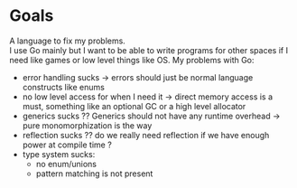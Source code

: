# Goals
A language to fix my problems.<br>
I use Go mainly but I want to be able to write programs for other spaces if I need like games or low level things like OS.
My problems with Go:<br>
- error handling sucks -> errors should just be normal language constructs like enums
- no low level access for when I need it -> direct memory access is a must, something like an optional GC or a high level allocator
- generics sucks ?? Generics should not have any runtime overhead -> pure monomorphization is the way
- reflection sucks ?? do we really need reflection if we have enough power at compile time ?
- type system sucks:
	- no enum/unions
    - pattern matching is not present
